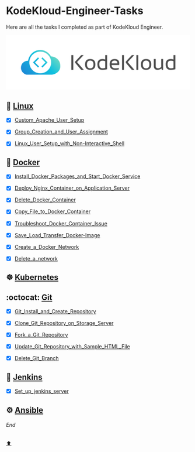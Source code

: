 # KodeKloud-Engineer-Tasks
Here are all the tasks I completed as part of KodeKloud Engineer.

![Logo](https://github.com/harshitsahu2311/KodeKloud-Engineer-Tasks/blob/main/kodekloud.png)


## 🐧 [Linux](Linux)
- [x] [Custom_Apache_User_Setup](https://github.com/harshitsahu2311/KodeKloud-Engineer-Tasks/blob/main/Linux/Custom_Apache_User_Setup.md)
- [x] [Group_Creation_and_User_Assignment](https://github.com/harshitsahu2311/KodeKloud-Engineer-Tasks/blob/main/Linux/Group_Creation_and_User_Assignment.md)
- [x] [Linux_User_Setup_with_Non-Interactive_Shell](https://github.com/harshitsahu2311/KodeKloud-Engineer-Tasks/blob/main/Linux/Linux_User_Setup_with_Non-Interactive_Shell.md) 


## 🐋 [Docker](Docker)
- [x] [Install_Docker_Packages_and_Start_Docker_Service](https://github.com/harshitsahu2311/KodeKloud-Engineer-Tasks/blob/main/Docker/Install_Docker_Packages_and_Start_Docker_Service.md)
- [x] [Deploy_Nginx_Container_on_Application_Server](https://github.com/harshitsahu2311/KodeKloud-Engineer-Tasks/blob/main/Docker/Deploy_Nginx_Container_on_Application_Server.md)
- [x] [Delete_Docker_Container](https://github.com/harshitsahu2311/KodeKloud-Engineer-Tasks/blob/main/Docker/Delete_Docker_Container.md)
- [x] [Copy_File_to_Docker_Container](https://github.com/harshitsahu2311/KodeKloud-Engineer-Tasks/blob/main/Docker/Copy_File_to_Docker_Container.md)
- [x] [Troubleshoot_Docker_Container_Issue](https://github.com/harshitsahu2311/KodeKloud-Engineer-Tasks/blob/main/Docker/Troubleshoot_Docker_Container_Issue.md)
- [x] [Save_Load_Transfer_Docker-Image](https://github.com/harshitsahu2311/KodeKloud-Engineer-Tasks/blob/main/Docker/Save_Load_Transfer_Docker-Image.md)
- [x] [Create_a_Docker_Network](https://github.com/harshitsahu2311/KodeKloud-Engineer-Tasks/blob/main/Docker/Create_a_Docker_Network.md)
- [x] [Delete_a_network](https://github.com/harshitsahu2311/KodeKloud-Engineer-Tasks/blob/main/Docker/Delete_a_network.md) 


## ☸️ [Kubernetes](Kubernetes)


## :octocat: [Git](Git)
- [x] [Git_Install_and_Create_Repository](https://github.com/harshitsahu2311/KodeKloud-Engineer-Tasks/blob/main/Git/Git_Install_and_Create_Repository.md)
- [x] [Clone_Git_Repository_on_Storage_Server](https://github.com/harshitsahu2311/KodeKloud-Engineer-Tasks/blob/main/Git/Clone_Git_Repository_on_Storage_Server.md)
- [x] [Fork_a_Git_Repository](https://github.com/harshitsahu2311/KodeKloud-Engineer-Tasks/blob/main/Git/Fork_a_Git_Repository.md)
- [x] [Update_Git_Repository_with_Sample_HTML_File](https://github.com/harshitsahu2311/KodeKloud-Engineer-Tasks/blob/main/Git/Update_Git_Repository_with_Sample_HTML_File.md)
- [x] [Delete_Git_Branch](https://github.com/harshitsahu2311/KodeKloud-Engineer-Tasks/blob/main/Git/Delete_Git_Branch.md) 


## 🚀 [Jenkins](Jenkins)
- [x] [Set_up_jenkins_server](https://github.com/harshitsahu2311/KodeKloud-Engineer-Tasks/blob/main/Jenkins/Set_up_jenkins_server.md)


## ⚙️ [Ansible](Ansible)


###### End     
[:arrow_up:](#KodeKloud-Engineer-Tasks) 


